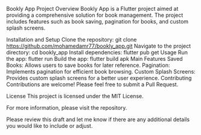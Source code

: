 Bookly App
Project Overview
Bookly App is a Flutter project aimed at providing a comprehensive solution for book management. The project includes features such as book saving, pagination for books, and custom splash screens.

Installation and Setup
Clone the repository:
git clone https://github.com/mohamedamr77/bookly_app.git
Navigate to the project directory:
cd bookly_app
Install dependencies:
flutter pub get
Usage
Run the app:
flutter run
Build the app:
flutter build apk
Main Features
Saved Books: Allows users to save books for later reference.
Pagination: Implements pagination for efficient book browsing.
Custom Splash Screens: Provides custom splash screens for a better user experience.
Contributing
Contributions are welcome! Please feel free to submit a Pull Request.

License
This project is licensed under the MIT License.

For more information, please visit the repository.

Please review this draft and let me know if there are any additional details you would like to include or adjust.
